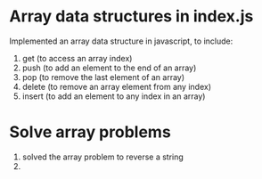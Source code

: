 # Array data structures in index.js
Implemented an array data structure in javascript, to include:
1. get (to access an array index)
2. push (to add an element to the end of an array)
3. pop (to remove the last element of an array)
4. delete (to remove an array element from any index)
5. insert (to add an element to any index in an array)

# Solve array problems
1. solved the array problem to reverse a string
2. 

